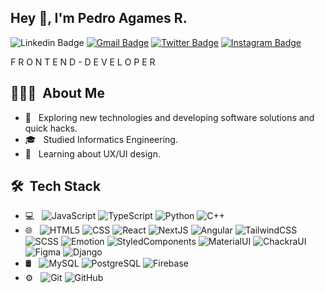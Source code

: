 ## Hey 👋, I'm **Pedro Agames R.**


![Linkedin Badge](https://img.shields.io/badge/LinkedIn-blue?style=flat&logo=linkedin&labelColor=blue&link=https://www.linkedin.com/in/pedro-manuel-agames-rocha-a0a322225/) [![Gmail Badge](https://img.shields.io/badge/Gmail-red?style=flat-square&logo=Gmail&logoColor=white&link=mailto:arpm081001@gmail.com)](mailto:arpm0810010@gmail.com) [![Twitter Badge](https://img.shields.io/badge/-Twitter-1ca0f1?style=flat&labelColor=1ca0f1&logo=twitter&logoColor=white&link=https://twitter.com/manumanoj0010)](https://twitter.com/https://twitter.com/peterLeunam) [![Instagram Badge](https://img.shields.io/badge/-Instagram-E4405F?style=flat&logo=instagram&logoColor=white&link=https://instagram.com/m.a.n.u.m.a.n.o.j/)](https://instagram.com/m.a.n.u.m.a.n.o.j)

F R O N T E N D - D E V E L O P E R

## 👨🏻‍💻 &nbsp;About Me 

- 🤔 &nbsp; Exploring new technologies and developing software solutions and quick hacks.
- 🎓 &nbsp; Studied Informatics Engineering.
- 🌱 &nbsp; Learning about UX/UI design.

## 🛠 &nbsp;Tech Stack

- 💻 &nbsp;
  ![JavaScript](https://img.shields.io/badge/-JavaScript-333333?style=flat&logo=javascript)
  ![TypeScript](https://img.shields.io/badge/-TypeScript-333333?style=flat&logo=typescript)
  ![Python](https://img.shields.io/badge/-Python-333333?style=flat&logo=python)
  ![C++](https://img.shields.io/badge/-c++-333333?style=flat&logo=c++)
  <br />
- 🌐 &nbsp;
  ![HTML5](https://img.shields.io/badge/-HTML5-333333?style=flat&logo=HTML5)
  ![CSS](https://img.shields.io/badge/-CSS-333333?style=flat&logo=CSS3&logoColor=1572B6)
  ![React](https://img.shields.io/badge/-React-333333?style=flat&logo=react)
  ![NextJS](https://img.shields.io/badge/-NextJS-333333?style=flat&logo=next.js)
  ![Angular](https://img.shields.io/badge/-Angular-333333?style=flat&logo=angular&logoColor=DD0031)
  ![TailwindCSS](https://img.shields.io/badge/-TailwindCSS-333333?style=flat&logo=tailwindcss)
  ![SCSS](https://img.shields.io/badge/-SCSS-333333?style=flat&logo=sass)
  ![Emotion](https://img.shields.io/badge/-Emotion-333333?style=flat&logo=emotion)
  ![StyledComponents](https://img.shields.io/badge/-StyledComponents-333333?style=flat&logo=styled-components)
  ![MaterialUI](https://img.shields.io/badge/-MaterialUI-333333?style=flat&logo=material-ui)
  ![ChackraUI](https://img.shields.io/badge/-ChackraUI-333333?style=flat&logo=chakra-ui)
  ![Figma](https://img.shields.io/badge/-Figma-333333?style=flat&logo=figma)
  ![Django](https://img.shields.io/badge/-Django-333333?style=flat&logo=django)
  <br />
- 🛢 &nbsp;
   ![MySQL](https://img.shields.io/badge/-MySQL-333333?style=flat&logo=mysql)
  ![PostgreSQL](https://img.shields.io/badge/-PostgreSQL-333333?style=flat&logo=postgresql)
  ![Firebase](https://img.shields.io/badge/-Firebase-333333?style=flat&logo=firebase)
  <br />
- ⚙️ &nbsp;
  ![Git](https://img.shields.io/badge/-Git-333333?style=flat&logo=git)
  ![GitHub](https://img.shields.io/badge/-GitHub-333333?style=flat&logo=github)
